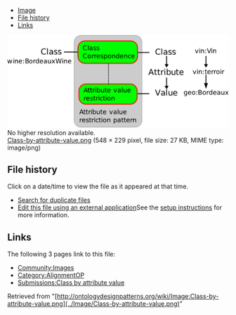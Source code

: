 * [Image](../Image/Class-by-attribute-value.png#file)
* [File history](../Image/Class-by-attribute-value.png#filehistory)
* [Links](../Image/Class-by-attribute-value.png#filelinks)

[![Image:Class-by-attribute-value.png](../images/f/fa/Class-by-attribute-value.png)](../images/f/fa/Class-by-attribute-value.png)  
No higher resolution available.  
[Class-by-attribute-value.png](../images/f/fa/Class-by-attribute-value.png)‎ (548 × 229 pixel, file size: 27 KB, MIME type: image/png)

## File history

Click on a date/time to view the file as it appeared at that time.



  
* [Search for duplicate files](http://ontologydesignpatterns.org/wiki/Special:FileDuplicateSearch/Class-by-attribute-value.png "Special:FileDuplicateSearch/Class-by-attribute-value.png")
* [Edit this file using an external application](http://ontologydesignpatterns.org/wiki/index.php?title=Image:Class-by-attribute-value.png&action=edit&externaledit=true&mode=file "Image:Class-by-attribute-value.png")See the [setup instructions](http://www.mediawiki.org/wiki/Manual:External_editors "http://www.mediawiki.org/wiki/Manual:External_editors") for more information.

## Links



The following 3 pages link to this file:


* [Community:Images](../Community/Images "Community:Images")
* [Category:AlignmentOP](../Category/AlignmentOP "Category:AlignmentOP")
* [Submissions:Class by attribute value](../Submissions/Class_by_attribute_value "Submissions:Class by attribute value")


Retrieved from "[http://ontologydesignpatterns.org/wiki/Image:Class-by-attribute-value.png](../Image/Class-by-attribute-value.png)"